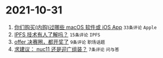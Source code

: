 # 2021-10-31

1. [你们购买(内购)过哪些 macOS 软件或 iOS App](https://www.v2ex.com/t/811834) `33条评论` `Apple`
1. [IPFS 技术有人了解吗？](https://www.v2ex.com/t/811843) `15条评论` `IPFS`
1. [offer 决赛圈，都开奖了](https://www.v2ex.com/t/811836) `9条评论` `职场话题`
1. [求建议： nuc11 还是迎广组装？](https://www.v2ex.com/t/811846) `7条评论` `问与答`
